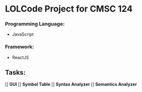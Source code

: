 # LOLCode Project for CMSC 124
  
### Programming Language: 
- JavaScript
### Framework: 
- ReactJS
  
## Tasks:
[] **GUI**
[] **Symbol Table**
[] **Syntax Analyzer**
[] **Semantics Analyzer**
